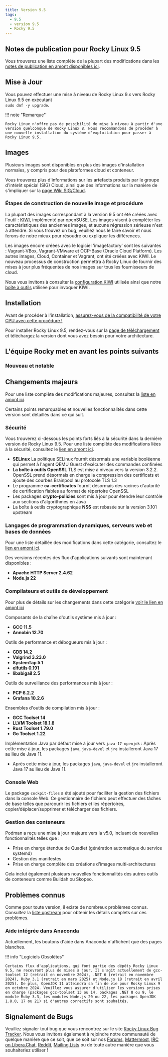```yaml
---
title: Version 9.5
tags:
  - 9.5
  - version 9.5
  - Rocky 9.5
---
```


## Notes de publication pour Rocky Linux 9.5

Vous trouverez une liste complète de la plupart des modifications dans les [notes de publication en amont disponibles ici](https://docs.redhat.com/en/documentation/red_hat_enterprise_linux/9/html-single/9.5_release_notes/index).

## Mise à Jour

Vous pouvez effectuer une mise à niveau de Rocky Linux 9.x vers Rocky Linux 9.5 en exécutant <br/>
`sudo dnf -y upgrade`.

!!! note "Remarque"

```
Rocky Linux n'offre pas de possibilité de mise à niveau à partir d'une version quelconque de Rocky Linux 8. Nous recommandons de procéder à une nouvelle installation du système d'exploitation pour passer à Rocky Linux 9.5.
```

## Images

Plusieurs images sont disponibles en plus des images d'installation normales, y compris pour des plateformes cloud et conteneur.

Vous trouverez plus d'informations sur les artefacts produits par le groupe d'intérêt spécial (SIG) Cloud, ainsi que des informations sur la manière de s'impliquer sur la [page Wiki SIG/Cloud](https://sig-cloud.rocky.page/).

### Étapes de construction de nouvelle image et procédure

La plupart des images correspondant à la version 9.5 ont été créées avec l'outil : [KIWI](https://github.com/OSInside/kiwi/), implémenté par openSUSE. Les images visent à compléter les caractéristiques des anciennes images, et aucune régression sérieuse n'est à attendre. Si vous trouvez un bug, veuillez nous le faire savoir et nous ferons de notre mieux pour résoudre ou expliquer les différences.

Les images encore créées avec le logiciel 'imagefactory' sont les suivantes : Vagrant-VBox, Vagrant-VMware et OCP-Base (Oracle Cloud Platform). Les autres images, Cloud, Container et Vagrant, ont été créées avec KIWI. Le nouveau processus de construction permettra à Rocky Linux de fournir des mises à jour plus fréquentes de nos images sur tous les fournisseurs de cloud.

Nous vous invitons à consulter la [configuration KIWI](https://git.resf.org/sig_core/rocky-kiwi-descriptions/src/branch/r9) utilisée ainsi que notre [boîte à outils](https://git.resf.org/sig_core/toolkit) utilisée pour invoquer KIWI.

## Installation

Avant de procéder à l'installation, [assurez-vous de la compatibilité de votre CPU avec cette procédure !](https://docs.rockylinux.org/gemstones/test_cpu_compat/)

Pour installer Rocky Linux 9.5, rendez-vous sur la [page de téléchargement](https://rockylinux.org/download/) et téléchargez la version dont vous avez besoin pour votre architecture.

## L'équipe Rocky met en avant les points suivants

### Nouveau et notable

## Changements majeurs

Pour une liste complète des modifications majeures, consultez la [liste en amont ici](https://docs.redhat.com/en/documentation/red_hat_enterprise_linux/9/html-single/9.5_release_notes/index#overview-major-changes).

Certains points remarquables et nouvelles fonctionnalités dans cette version sont détaillés dans ce qui suit.

### Sécurité

Vous trouverez ci-dessous les points forts liés à la sécurité dans la dernière version de Rocky Linux 9.5. Pour une liste complète des modifications liées à la sécurité, consultez le [lien en amont ici](https://docs.redhat.com/en/documentation/red_hat_enterprise_linux/9/html-single/9.5_release_notes/index#new-features-security).

- **SELinux** La politique SELinux fournit désormais une variable booléenne qui permet à l'agent QEMU Guest d'exécuter des commandes confinées
- **La boîte à outils OpenSSL** TLS est mise à niveau vers la version 3.2.2. OpenSSL prend désormais en charge la compression des certificats et ajoute des courbes Brainpool au protocole TLS 1.3
- Le programme **ca-certificates** fournit désormais des racines d'autorité de certification fiables au format de répertoire OpenSSL
- Les packages **crypto-policies** sont mis à jour pour étendre leur contrôle aux sections d'algorithmes en Java
- La boîte à outils cryptographique **NSS** est rebasée sur la version 3.101 upstream

### Langages de programmation dynamiques, serveurs web et bases de données

Pour une liste détaillée des modifications dans cette catégorie, consultez le [lien en amont ici](https://docs.redhat.com/en/documentation/red_hat_enterprise_linux/9/html-single/9.5_release_notes/index#new-features-dynamic-programming-languages-web-and-database-servers).

Des versions récentes des flux d'applications suivants sont maintenant disponibles :

- **Apache HTTP Server 2.4.62**
- **Node.js 22**

### Compilateurs et outils de développement

Pour plus de détails sur les changements dans cette catégorie [voir le lien en amont ici](https://docs.redhat.com/en/documentation/red_hat_enterprise_linux/9/html-single/9.5_release_notes/index#new-features-compilers-and-development-tools)

Composants de la chaîne d'outils système mis à jour :

- **GCC 11.5**
- **Annobin 12.70**

Outils de performance et débogueurs mis à jour :

- **GDB 14.2**
- **Valgrind 3.23.0**
- **SystemTap 5.1**
- **elfutils 0.191**
- **libabigail 2.5**

Outils de surveillance des performances mis à jour :

- **PCP 6.2.2**
- **Grafana 10.2.6**

Ensembles d'outils de compilation mis à jour :

- **GCC Toolset 14**
- **LLVM Toolset 18.1.8**
- **Rust Toolset 1.79.0**
- **Go Toolset 1.22**

Implémentation Java par défaut mise à jour vers `java-17-openjdk` :
Après cette mise à jour, les packages `java`, `java-devel` et `jre` installeront Java 17 au lieu de Java 11.

- Après cette mise à jour, les packages `java`, `java-devel` et `jre` installeront Java 17 au lieu de Java 11.

### Console Web

Le package `cockpit-files` a été ajouté pour faciliter la gestion des fichiers dans la console Web.
Ce gestionnaire de fichiers peut effectuer des tâches de base telles que parcourir les fichiers et les répertoires, copier/déplacer/supprimer et télécharger des fichiers.

### Gestion des conteneurs

Podman a reçu une mise à jour majeure vers la v5.0, incluant de nouvelles fonctionnalités telles que :

- Prise en charge étendue de Quadlet (génération automatique du service systemd)
- Gestion des manifestes
- Prise en charge complète des créations d'images multi-architectures

Cela inclut également plusieurs nouvelles fonctionnalités des autres outils de conteneurs comme Buildah ou Skopeo.

## Problèmes connus

Comme pour toute version, il existe de nombreux problèmes connus. Consultez la [liste upstream](https://docs.redhat.com/en/documentation/red_hat_enterprise_linux/9/html-single/9.5_release_notes/index#known-issues-installer-and-image-creation) pour obtenir les détails complets sur ces problèmes.

### Aide intégrée dans Anaconda

Actuellement, les boutons d'aide dans Anaconda n'affichent que des pages blanches.

!!! info "Logiciels Obsolètes"

```
Certains flux d'applications, qui font partie des dépôts Rocky Linux 9.5, ne recevront plus de mises à jour. Il s'agit actuellement de gcc-toolset 12 (retrait en novembre 2024), .NET 6 (retrait en novembre 2024), Ruby 3.1 (retrait en mars 2025) et Node.js 18 (retrait en avril 2025). De plus, OpenJDK 11 atteindra sa fin de vie pour Rocky Linux 9 en octobre 2024. Veuillez vous assurer d'utiliser les versions prises en charge (packages gcc-toolset 13 ou 14, packages .NET 8 ou 9, le module Ruby 3.3, les modules Node.js 20 ou 22, les packages OpenJDK 1.8.0, 17 ou 21) si d'autres correctifs sont souhaités.
```

## Signalement de Bugs

Veuillez signaler tout bug que vous rencontrez sur le site [Rocky Linux Bug Tracker](https://bugs.rockylinux.org/). Nous vous invitons également à rejoindre notre communauté de quelque manière que ce soit, que ce soit sur nos [Forums](https://forums.rockylinux.org), [Mattermost](https://chat.rockylinux.org), [IRC on Libera.Chat](irc://irc.liberachat/rockylinux), [Reddit](https://reddit.com/r/rockylinux), [Mailing Lists](https://lists.resf.org) ou de toute autre manière que vous souhaiteriez utiliser !
